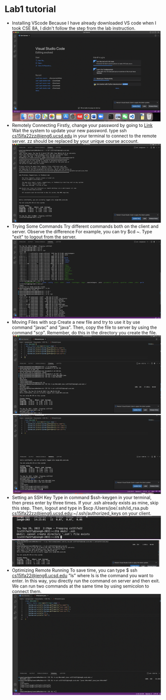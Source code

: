 # Lab1 tutorial
* Installing VScode
Because I have already downloaded VS code when I took CSE 8A, I didn't follow the step from the lab instruction.
![Image](screenshot1.png)
* Remotely Connecting
Firstly, change your password by going to [Link](https://sdacs.ucsd.edu/~icc/index.php)
Wait the system to update your new password. 
type ssh cs15lfa22zz@ieng6.ucsd.edu in your terminal to connect to the remote server. zz should be replaced by your unique course account.
![Image](screenshot2.png)
* Trying Some Commands
Try different commands both on the client and server. Observe the difference
For example, you can try $cd ~.
Type "exit" to logout from the server.
![Image](screenshot3.png)
* Moving Files with scp
Create a new file and try to use it by use command "javac" and "java".
Then, copy the file to server by using the command "scp". Remember, do this in the directory you create the file.
![Image](screenshot4.png)
![Image](screenshot5.png)
* Setting an SSH Key
Type in command $ssh-keygen in your terminal, then press enter by three times. If your .ssh already exists as mine, skip this step. Then, logout and type in $scp /Users/joe/.ssh/id_rsa.pub cs15lfa22zz@ieng6.ucsd.edu:~/.ssh/authorized_keys on your client.
![Image](screenshot6.png)
![Image](screenshot7.png)
* Optimizing Remote Running
To save time, you can type $ ssh cs15lfa22@ieng6.ucsd.edu "ls" where ls is the command you want to enter. In this way, you directly run the command on server and then exit. We can run two commands at the same time by using semicolon to connect them.
![Image](screenshot8.png)


